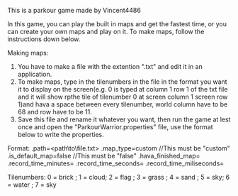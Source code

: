 This is a parkour game made by Vincent4486

In this game, you can play the built in maps and get the fastest time, or you can create your own maps and play on it. To make maps, follow the instructions down below.

Making maps:
1) You have to make a file with the extention ".txt" and edit it in an application.
2) To make maps, type in the tilenumbers in the file in the format you want it to display on the screen(e.g. 0 is typed at column 1 row 1 of the txt file and it will show rpthe tile of tilenumber 0 at screen column 1 screen row 1)and hava a space between every tilenumber, world column have to be 68 and row have to be 11.
3) Save this file and rename it whatever you want, then run the game at lest once and open the "ParkourWarrior.properties" file, use the format below to write the properties.

Format:
<mapnumber>.path=<path\to\file.txt>
<mapnumber>.map_type=custom    //This must be "custom"
<mapnumber>.is_default_map=false  //This must be "false"
<mapnumber>.hava_finished_map=<boolean>
<mapnumber>.record_time_minutes=<int time>
<mapnumber>.record_time_seconds=<int time>
<mapnumber>.record_time_miliseconds=<int time>

Tilenumbers:
0 = brick <solid>;
1 = cloud;
2 = flag <end point>;
3 = grass <solid>;
4 = sand <solid>;
5 = sky;
6 = water <die if touch>;
7 = sky <solid>


